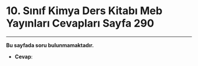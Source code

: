 # 10. Sınıf Kimya Ders Kitabı Meb Yayınları Cevapları Sayfa 290

---

**Bu sayfada soru bulunmamaktadır.**

-   **Cevap**:
